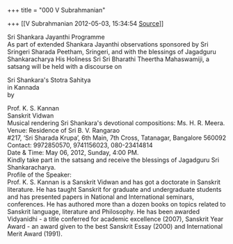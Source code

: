 +++
title = "000 V Subrahmanian"

+++
[[V Subrahmanian	2012-05-03, 15:34:54 [Source](https://groups.google.com/g/bvparishat/c/36rDZT-cNe4)]]



Sri Shankara Jayanthi Programme  
As part of extended Shankara Jayanthi observations sponsored by Sri Sringeri Sharada Peetham, Sringeri, and with the blessings of Jagadguru Shankaracharya His Holiness Sri Sri Bharathi Theertha Mahaswamiji, a satsang will be held with a discourse on  
  
Sri Shankara's Stotra Sahitya  
in Kannada  
by  
  
  
Prof. K. S. Kannan  
Sanskrit Vidwan  
Musical rendering Sri Shankara's devotional compositions: Ms. H. R. Meera.  
Venue: Residence of Sri B. V. Rangarao  
#217, ‘Sri Sharada Krupa’, 6th Main, 7th Cross, Tatanagar, Bangalore 560092  
Contact: 9972850570, 9741156023, 080-23414814  
Date & Time: May 06, 2012, Sunday, 4:00 PM.  
Kindly take part in the satsang and receive the blessings of Jagadguru Sri Shankaracharya.  
Profile of the Speaker:  
Prof. K. S. Kannan is a Sanskrit Vidwan and has got a doctorate in Sanskrit literature. He has taught Sanskrit for graduate and undergraduate students and has presented papers in National and International seminars, conferences. He has authored more than a dozen books on topics related to Sanskrit language, literature and Philosophy. He has been awarded Vidyanidhi - a title conferred for academic excellence (2007), Sanskrit Year Award - an award given to the best Sanskrit Essay (2000) and International Merit Award (1991).  

